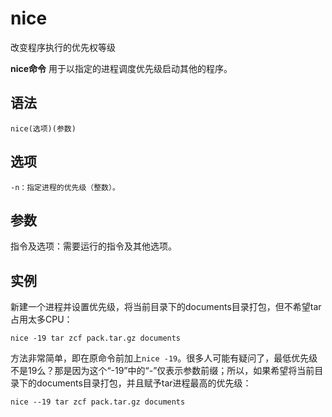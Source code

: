 # nice

改变程序执行的优先权等级


**nice命令** 用于以指定的进程调度优先级启动其他的程序。

##  语法

```
nice(选项)(参数)
```

##  选项

```
-n：指定进程的优先级（整数）。
```

##  参数

指令及选项：需要运行的指令及其他选项。

##  实例

新建一个进程并设置优先级，将当前目录下的documents目录打包，但不希望tar占用太多CPU：

```
nice -19 tar zcf pack.tar.gz documents
```

方法非常简单，即在原命令前加上`nice -19`。很多人可能有疑问了，最低优先级不是19么？那是因为这个“-19”中的“-”仅表示参数前缀；所以，如果希望将当前目录下的documents目录打包，并且赋予tar进程最高的优先级：

```
nice --19 tar zcf pack.tar.gz documents
```


